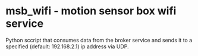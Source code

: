 # msb_wifi - motion sensor box wifi service

Python sccript that consumes data from the broker service and sends it to a specified (default: 192.168.2.1) ip address via UDP. 